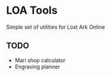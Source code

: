 # LOA Tools

Simple set of utilities for Lost Ark Online

## TODO

- Mari shop calculator
- Engraving planner

